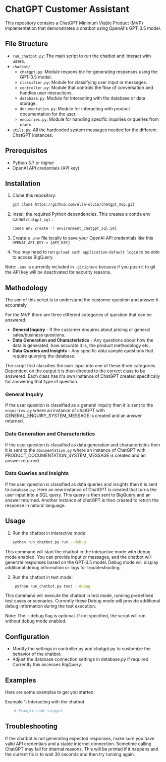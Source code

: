 # ChatGPT Customer Assistant

This repository contains a ChatGPT Minimum Viable Product (MVP) implementation that demonstrates a chatbot using OpenAI's GPT-3.5 model.

## File Structure
- `run_chatbot.py`: The main script to run the chatbot and interact with users.
- `chatbot/`
  - `chatgpt.py`: Module responsible for generating responses using the GPT-3.5 model.
  - `classifier.py`: Module for classifying user input or messages.
  - `controller.py`: Module that controls the flow of conversation and handles user interactions.
  - `database.py`: Module for interacting with the database or data storage.
  - `documentation.py`: Module for interacting with product documentation for the user.
  - `enquiries.py`: Module for handling specific inquiries or queries from users.
- `utils.py`: All the hardcoded system messages needed for the different ChatGPT instances.

## Prerequisites

- Python 3.7 or higher
- OpenAI API credentials (API key)

## Installation
1. Clone this repository:

   ```bash
   git clone https://github.com/ella-olvin/chatgpt_mvp.git
   
2. Install the required Python dependencies. This creates a conda env called `chatgpt_sql` :
    ```bash
    conda env create -f environment_chatgpt_sql.yml
   
3. Create a `.env` file locally to save your OpenAI API credentials like this `OPENAI_API_KEY = {API_KEY}`

4. You may need to run `gcloud auth application-default login` to be able to access BigQuery. 

Note:  `.env` is currently included in `.gitignore` because if you push it to git the API key will be deactivated for security reasons. 

## Methodology

The aim of this script is to understand the customer question and answer it accurately. 

For the MVP there are three different categories of question that can be answered: 
- **General Inquiry** - If the customer enquires about pricing or general sales/business questions. 
- **Data Generation and Characteristics** - Any questions about how the data is generated, how accurate it is, the product methodology etc. 
- **Data Queries and Insights** - Any specific data sample questions that require querying the database. 

The script first classifies the user input into one of these three categories. Dependent on the output it is then directed to the correct class to be answered. Each class has it's own instance of ChatGPT created specifically for answering that type of question.

### General Inquiry
If the user question is classified as a general inquiry then it is sent to the `enquiries.py` where an instance of chatGPT with GENERAL_ENQUIRY_SYSTEM_MESSAGE is created and an answer returned. 

### Data Generation and Characteristics
If the user question is classified as data generation and characteristics then it is sent to the `documentation.py`
where an instance of ChatGPT with PRODUCT_DOCUMENTATION_SYSTEM_MESSAGE is created and an answer returned. 

### Data Queries and Insights
If the user question is classified as data queries and insights then it is sent to `database.py`. Here an new instance of ChatGPT is created that turns the user input into a SQL query. This query is then sent to BigQuery and an answer returned. Another instance of chatGPT is then created to return the response in natural language. 


## Usage
1. Run the chatbot in interactive mode:
    ```bash
    python run_chatbot.py run --debug

This command will start the chatbot in the interactive mode with debug mode enabled. You can provide input or messages, and the chatbot will generate responses based on the GPT-3.5 model. Debug mode will display additional debug information or logs for troubleshooting. 

2. Run the chatbot in test mode:
   ```bash
    python run_chatbot.py test --debug

This command will execute the chatbot in test mode, running predefined test cases or scenarios. Currently these Debug mode will provide additional debug information during the test execution.

Note: The --debug flag is optional. If not specified, the script will run without debug mode enabled.

## Configuration
- Modify the settings in controller.py and chatgpt.py to customize the behavior of the chatbot.
- Adjust the database connection settings in database.py if required. Currently this accesses BigQuery. 

## Examples
Here are some examples to get you started:

Example 1: Interacting with the chatbot

```bash
    # Example code snippet 
```

## Troubleshooting
If the chatbot is not generating expected responses, make sure you have valid API credentials and a stable internet connection. 
Sometime calling ChatGPT may fail for internal reasons. This will be printed if it happens and the current fix is to wait 30 seconds and then try running again. 
